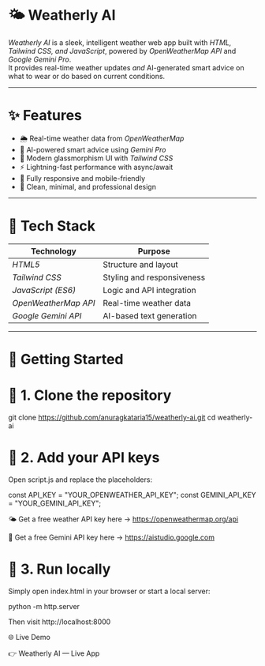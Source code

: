# 🌤️ Weatherly AI

*Weatherly AI* is a sleek, intelligent weather web app built with *HTML, Tailwind CSS, and JavaScript*, powered by *OpenWeatherMap API* and *Google Gemini Pro*.  
It provides real-time weather updates *and* AI-generated smart advice on what to wear or do based on current conditions.

---

# ✨ Features
- 🌦️ Real-time weather data from *OpenWeatherMap*
- 🧠 AI-powered smart advice using *Gemini Pro*
- 💎 Modern glassmorphism UI with *Tailwind CSS*
- ⚡ Lightning-fast performance with async/await
- 📱 Fully responsive and mobile-friendly
- 🎯 Clean, minimal, and professional design

---

# 🧠 Tech Stack
| Technology | Purpose |
|-------------|----------|
| *HTML5* | Structure and layout |
| *Tailwind CSS* | Styling and responsiveness |
| *JavaScript (ES6)* | Logic and API integration |
| *OpenWeatherMap API* | Real-time weather data |
| *Google Gemini API* | AI-based text generation |

---

# 🚀 Getting Started

# 🔹 1. Clone the repository
git clone https://github.com/anuragkataria15/weatherly-ai.git
cd weatherly-ai

# 🔹 2. Add your API keys

Open script.js and replace the placeholders:

const API_KEY = "YOUR_OPENWEATHER_API_KEY";
const GEMINI_API_KEY = "YOUR_GEMINI_API_KEY";


🌤️ Get a free weather API key here → https://openweathermap.org/api

🤖 Get a free Gemini API key here → https://aistudio.google.com

# 🔹 3. Run locally

Simply open index.html in your browser
or start a local server:

python -m http.server


Then visit http://localhost:8000

🌐 Live Demo

👉 Weatherly AI — Live App

